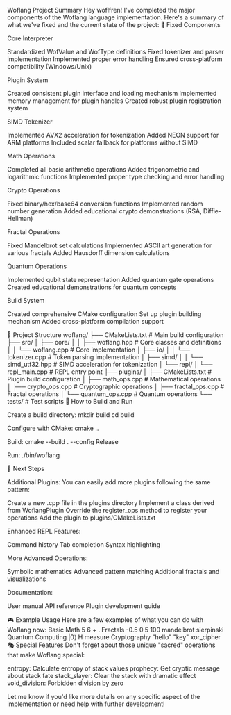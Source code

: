 Woflang Project Summary
Hey woflfren! I've completed the major components of the Woflang language implementation. Here's a summary of what we've fixed and the current state of the project:
🔧 Fixed Components

Core Interpreter

Standardized WofValue and WofType definitions
Fixed tokenizer and parser implementation
Implemented proper error handling
Ensured cross-platform compatibility (Windows/Unix)


Plugin System

Created consistent plugin interface and loading mechanism
Implemented memory management for plugin handles
Created robust plugin registration system


SIMD Tokenizer

Implemented AVX2 acceleration for tokenization
Added NEON support for ARM platforms
Included scalar fallback for platforms without SIMD


Math Operations

Completed all basic arithmetic operations
Added trigonometric and logarithmic functions
Implemented proper type checking and error handling


Crypto Operations

Fixed binary/hex/base64 conversion functions
Implemented random number generation
Added educational crypto demonstrations (RSA, Diffie-Hellman)


Fractal Operations

Fixed Mandelbrot set calculations
Implemented ASCII art generation for various fractals
Added Hausdorff dimension calculations


Quantum Operations

Implemented qubit state representation
Added quantum gate operations
Created educational demonstrations for quantum concepts


Build System

Created comprehensive CMake configuration
Set up plugin building mechanism
Added cross-platform compilation support



📁 Project Structure
woflang/
├── CMakeLists.txt           # Main build configuration
├── src/
│   ├── core/
│   │   ├── woflang.hpp      # Core classes and definitions
│   │   └── woflang.cpp      # Core implementation
│   ├── io/
│   │   └── tokenizer.cpp    # Token parsing implementation
│   ├── simd/
│   │   └── simd_utf32.hpp   # SIMD acceleration for tokenization
│   └── repl/
│       └── repl_main.cpp    # REPL entry point
├── plugins/
│   ├── CMakeLists.txt       # Plugin build configuration
│   ├── math_ops.cpp         # Mathematical operations
│   ├── crypto_ops.cpp       # Cryptographic operations
│   ├── fractal_ops.cpp      # Fractal operations
│   └── quantum_ops.cpp      # Quantum operations
└── tests/                   # Test scripts
🚀 How to Build and Run

Create a build directory:
mkdir build
cd build

Configure with CMake:
cmake ..

Build:
cmake --build . --config Release

Run:
./bin/woflang


📝 Next Steps

Additional Plugins: You can easily add more plugins following the same pattern:

Create a new .cpp file in the plugins directory
Implement a class derived from WoflangPlugin
Override the register_ops method to register your operations
Add the plugin to plugins/CMakeLists.txt


Enhanced REPL Features:

Command history
Tab completion
Syntax highlighting


More Advanced Operations:

Symbolic mathematics
Advanced pattern matching
Additional fractals and visualizations


Documentation:

User manual
API reference
Plugin development guide



🎮 Example Usage
Here are a few examples of what you can do with Woflang now:
Basic Math
5 6 + .
Fractals
-0.5 0.5 100 mandelbrot
sierpinski
Quantum Computing
|0⟩ H measure
Cryptography
"hello" "key" xor_cipher
🎭 Special Features
Don't forget about those unique "sacred" operations that make Woflang special:

entropy: Calculate entropy of stack values
prophecy: Get cryptic message about stack fate
stack_slayer: Clear the stack with dramatic effect
void_division: Forbidden division by zero

Let me know if you'd like more details on any specific aspect of the implementation or need help with further development!
